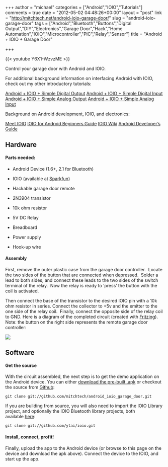 +++
author = "michael"
categories = ["Android","IOIO","Tutorials"]
comments = true
date = "2012-05-02 04:48:26+00:00"
layout = "post"
link = "http://mitchtech.net/android-ioio-garage-door/"
slug = "android-ioio-garage-door"
tags = ["Android","Bluetooth","Buttons","Digital Output","DIY","Electronics","Garage Door","Hack","Home Automation","IOIO","Microcontroller","PIC","Relay","Sensor"]
title = "Android + IOIO + Garage Door"

+++

{{< youtube Y6X1-WzvzME >}}

Control your garage door with Android and IOIO.

For additional background information on interfacing Android with IOIO, check out my other introductory tutorials:

[Android + IOIO + Simple Digital Output](http://mitchtech.net/android-ioio-simple-digital-output/)
[Android + IOIO + Simple Digital Input](http://mitchtech.net/android-ioio-simple-digital-input/)
[Android + IOIO + Simple Analog Output](http://mitchtech.net/android-ioio-simple-analog-output/)
[Android + IOIO + Simple Analog Input](http://mitchtech.net/android-ioio-simple-analog-input/)

Background on Android development, IOIO, and electronics:

[Meet IOIO](http://ytai-mer.blogspot.com/2011/04/meet-ioio-io-for-android.html)
[IOIO for Android Beginners Guide](http://www.sparkfun.com/tutorials/280)
[IOIO Wiki](https://github.com/ytai/ioio/wiki)
[Android Developer’s Guide](http://developer.android.com/guide/index.html)

## Hardware

#### Parts needed:

  * Android Device (1.6+, 2.1 for Bluetooth)

  * IOIO (available at [Sparkfun](http://www.sparkfun.com/products/10748))

  * Hackable garage door remote

  * 2N3904 transistor

  * 10k ohm resistor

  * 5V DC Relay

  * Breadboard

  * Power supply

  * Hook-up wire

#### Assembly

First, remove the outer plastic case from the garage door controller.  Locate the two sides of the button that are connected when depressed.  Solder a lead to both sides, and connect these leads to the two sides of the switch terminal of the relay.  Now the relay is ready to ‘press’ the button with the coil is activated.

Then connect the base of the transistor to the desired IOIO pin with a 10k ohm resistor in series. Connect the collector to +5v and the emitter to the one side of the relay coil.  Finally, connect the opposite side of the relay coil to GND. Here is a diagram of the completed circuit (created with [Fritzing](http://fritzing.org/)). Note: the button on the right side represents the remote garage door controller:

[![](http://mitchtech.net/wp-content/uploads/2012/05/ioio_garage_door.png)](http://mitchtech.net/wp-content/uploads/2012/05/ioio_garage_door.png)

## Software

#### Get the source

With the circuit assembled, the next step is to get the demo application on the Android device. You can either [download the pre-built .apk](http://mitch-tech.appspot.com/ioio/IOIOGarageDoor.apk) or checkout the source from [Github](https://github.com/mitchtech/android_ioio_garage_door):

```
git clone git://github.com/mitchtech/android_ioio_garage_door.git
```

If you are building from source, you will also need to import the IOIO Library project, and optionally the IOIO Bluetooth library projects, both available [here](https://github.com/ytai/ioio):

```
git clone git://github.com/ytai/ioio.git
```

#### Install, connect, profit!

Finally, upload the app to the Android device (or browse to this page on the device and download the apk above). Connect the device to the IOIO, and start up the app.


